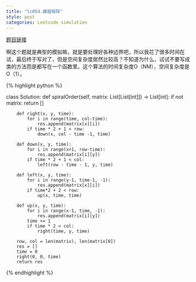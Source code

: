 ```yaml
---
title: "lc054.螺旋矩阵"
style: post
categories: Leetcode simulation
---
```


[题目链接](https://leetcode-cn.com/problems/spiral-matrix/)

 啊这个题就是典型的模拟嘛，就是要处理好各种边界吧，所以我花了很多时间在试，最后终于写对了，但是空间复杂度居然比较高？不知道为什么，试试不要写成类的方法而是都写在一个函数里。这个算法的时间复杂度O（NM），空间复杂度是O（1）。

{% highlight python %}

class Solution:
    def spiralOrder(self, matrix: List[List[int]]) -> List[int]:
        if not matrix:
            return []

        def right(x, y, time):
            for i in range(time, col-time):
                res.append(matrix[x][i])
            if time * 2 + 1 < row:
                down(x, col - time -1, time)

        def down(x, y, time):
            for i in range(x+1, row-time):
                res.append(matrix[i][y])
            if time * 2 + 1 < col:
                left(row - time - 1, y, time)
        
        def left(x, y, time):
            for i in range(y-1, time-1, -1):
                res.append(matrix[x][i])
            if time*2 + 2 < row:
                up(x, time, time)
            
        def up(x, y, time):
            for i in range(x-1, time, -1):
                res.append(matrix[i][y])
            time += 1
            if time * 2 < col:
                right(time, y, time)

        row, col = len(matrix), len(matrix[0])
        res = []
        time = 0
        right(0, 0, time)
        return res

{% endhighlight %}

